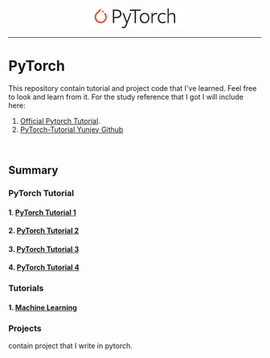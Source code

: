 <p align="center"><img width="40%" src="logo/pytorch_logo_2018.svg" /></p>

--------------------------------------------------------------------------------


# PyTorch
 This repository contain tutorial and project code that I've learned. Feel free to look and learn from it. For the study reference that I got I will include here:
 1.  [Official Pytorch Tutorial](http://pytorch.org/tutorials/beginner/deep_learning_60min_blitz.html).
 2.  [PyTorch-Tutorial Yunjey Github](https://github.com/yunjey/pytorch-tutorial)



<br/>

## Summary

### PyTorch Tutorial
#### 1. [PyTorch Tutorial 1](https://github.com/ymeysa25/PyTorch/blob/main/PyTorch%20Tutorial%201.ipynb)
#### 2. [PyTorch Tutorial 2](https://github.com/ymeysa25/PyTorch/blob/main/PyTorch%20Tutorial%202.ipynb)
#### 3. [PyTorch Tutorial 3](https://github.com/ymeysa25/PyTorch/blob/main/PyTorch%20Tutorial%203.ipynb)
#### 4. [PyTorch Tutorial 4](https://github.com/ymeysa25/PyTorch/blob/main/PyTorch%20Tutorial%204.ipynb)



### Tutorials

#### 1. [Machine Learning](https://github.com/ymeysa25/PyTorch/tree/main/tutorials/Machine%20Learning)

### Projects
contain project that I write in pytorch.


